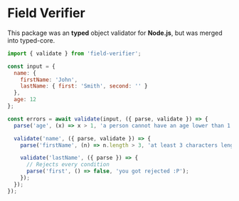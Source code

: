 # Field Verifier

This package was an **typed** object validator for **Node.js**, but was merged into
typed-core.

```js
import { validate } from 'field-verifier';

const input = {
  name: {
    firstName: 'John',
    lastName: { first: 'Smith', second: '' }
  },
  age: 12
};

const errors = await validate(input, ({ parse, validate }) => {
  parse('age', (x) => x > 1, 'a person cannot have an age lower than 1 year');

  validate('name', ({ parse, validate }) => {
    parse('firstName', (n) => n.length > 3, 'at least 3 characters length');

    validate('lastName', ({ parse }) => {
      // Rejects every condition
      parse('first', () => false, 'you got rejected :P');
    });
  });
});
```
